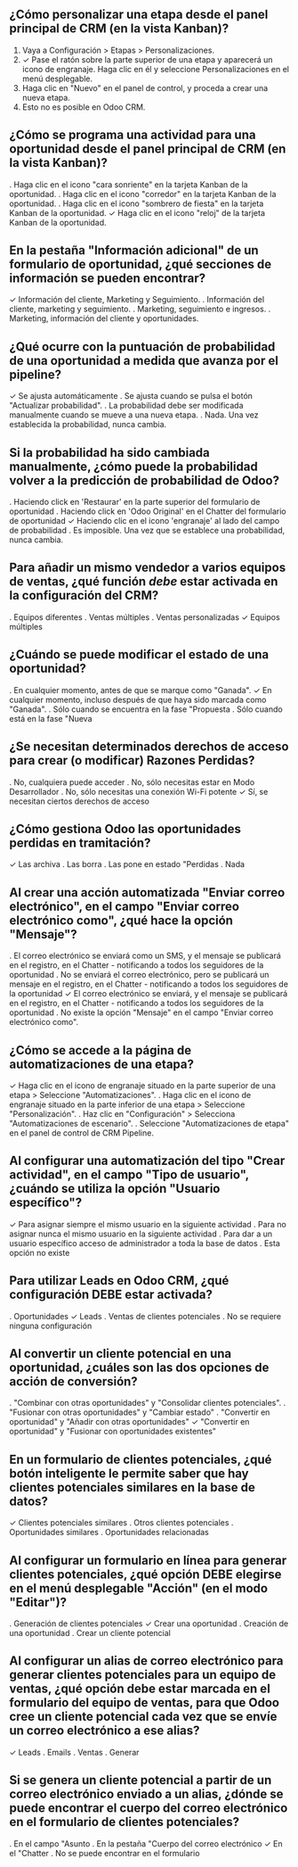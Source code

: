 ## ¿Cómo personalizar una etapa desde el panel principal de CRM (en la vista Kanban)?
1. Vaya a Configuración > Etapas > Personalizaciones. 
2. ✓ Pase el ratón sobre la parte superior de una etapa y aparecerá un icono de engranaje. Haga clic en él y seleccione Personalizaciones en el menú desplegable. 
3. Haga clic en "Nuevo" en el panel de control, y proceda a crear una nueva etapa. 
4. Esto no es posible en Odoo CRM.
## ¿Cómo se programa una actividad para una oportunidad desde el panel principal de CRM (en la vista Kanban)?
. Haga clic en el icono "cara sonriente" en la tarjeta Kanban de la oportunidad.
. Haga clic en el icono "corredor" en la tarjeta Kanban de la oportunidad.
. Haga clic en el icono "sombrero de fiesta" en la tarjeta Kanban de la oportunidad.
✓ Haga clic en el icono "reloj" de la tarjeta Kanban de la oportunidad.
## En la pestaña "Información adicional" de un formulario de oportunidad, ¿qué secciones de información se pueden encontrar?
✓ Información del cliente, Marketing y Seguimiento.
. Información del cliente, marketing y seguimiento.
. Marketing, seguimiento e ingresos.
. Marketing, información del cliente y oportunidades.
## ¿Qué ocurre con la puntuación de probabilidad de una oportunidad a medida que avanza por el pipeline?
✓ Se ajusta automáticamente
. Se ajusta cuando se pulsa el botón "Actualizar probabilidad".
. La probabilidad debe ser modificada manualmente cuando se mueve a una nueva etapa.
. Nada. Una vez establecida la probabilidad, nunca cambia.
## Si la probabilidad ha sido cambiada manualmente, ¿cómo puede la probabilidad volver a la predicción de probabilidad de Odoo?
. Haciendo click en 'Restaurar' en la parte superior del formulario de oportunidad
. Haciendo click en 'Odoo Original' en el Chatter del formulario de oportunidad
✓ Haciendo clic en el icono 'engranaje' al lado del campo de probabilidad
. Es imposible. Una vez que se establece una probabilidad, nunca cambia.
## Para añadir un mismo vendedor a varios equipos de ventas, ¿qué función *debe* estar activada en la configuración del CRM?
. Equipos diferentes
. Ventas múltiples
. Ventas personalizadas
✓ Equipos múltiples
## ¿Cuándo se puede modificar el estado de una oportunidad?
. En cualquier momento, antes de que se marque como "Ganada".
✓ En cualquier momento, incluso después de que haya sido marcada como "Ganada".
. Sólo cuando se encuentra en la fase "Propuesta
. Sólo cuando está en la fase "Nueva
## ¿Se necesitan determinados derechos de acceso para crear (o modificar) Razones Perdidas?
. No, cualquiera puede acceder
. No, sólo necesitas estar en Modo Desarrollador
. No, sólo necesitas una conexión Wi-Fi potente
✓ Sí, se necesitan ciertos derechos de acceso
## ¿Cómo gestiona Odoo las oportunidades perdidas en tramitación?
✓ Las archiva
. Las borra
. Las pone en estado "Perdidas
. Nada
## Al crear una acción automatizada "Enviar correo electrónico", en el campo "Enviar correo electrónico como", ¿qué hace la opción "Mensaje"?
. El correo electrónico se enviará como un SMS, y el mensaje se publicará en el registro, en el Chatter - notificando a todos los seguidores de la oportunidad
. No se enviará el correo electrónico, pero se publicará un mensaje en el registro, en el Chatter - notificando a todos los seguidores de la oportunidad
✓ El correo electrónico se enviará, y el mensaje se publicará en el registro, en el Chatter - notificando a todos los seguidores de la oportunidad
. No existe la opción "Mensaje" en el campo "Enviar correo electrónico como".
##  ¿Cómo se accede a la página de automatizaciones de una etapa?
✓ Haga clic en el icono de engranaje situado en la parte superior de una etapa > Seleccione "Automatizaciones".
. Haga clic en el icono de engranaje situado en la parte inferior de una etapa > Seleccione "Personalización".
. Haz clic en "Configuración" > Selecciona "Automatizaciones de escenario".
. Seleccione "Automatizaciones de etapa" en el panel de control de CRM Pipeline.
## Al configurar una automatización del tipo "Crear actividad", en el campo "Tipo de usuario", ¿cuándo se utiliza la opción "Usuario específico"?
✓ Para asignar siempre el mismo usuario en la siguiente actividad
. Para no asignar nunca el mismo usuario en la siguiente actividad
. Para dar a un usuario específico acceso de administrador a toda la base de datos
. Esta opción no existe
## Para utilizar Leads en Odoo CRM, ¿qué configuración DEBE estar activada?
. Oportunidades
✓ Leads
. Ventas de clientes potenciales
. No se requiere ninguna configuración
## Al convertir un cliente potencial en una oportunidad, ¿cuáles son las dos opciones de acción de conversión?
. "Combinar con otras oportunidades" y "Consolidar clientes potenciales".
. "Fusionar con otras oportunidades" y "Cambiar estado"
. "Convertir en oportunidad" y "Añadir con otras oportunidades"
✓ "Convertir en oportunidad" y "Fusionar con oportunidades existentes"
## En un formulario de clientes potenciales, ¿qué botón inteligente le permite saber que hay clientes potenciales similares en la base de datos?
✓ Clientes potenciales similares
. Otros clientes potenciales
. Oportunidades similares
. Oportunidades relacionadas
## Al configurar un formulario en línea para generar clientes potenciales, ¿qué opción DEBE elegirse en el menú desplegable "Acción" (en el modo "Editar")?
. Generación de clientes potenciales
✓ Crear una oportunidad
. Creación de una oportunidad
. Crear un cliente potencial
## Al configurar un alias de correo electrónico para generar clientes potenciales para un equipo de ventas, ¿qué opción debe estar marcada en el formulario del equipo de ventas, para que Odoo cree un cliente potencial cada vez que se envíe un correo electrónico a ese alias?
✓ Leads
. Emails
. Ventas
. Generar
## Si se genera un cliente potencial a partir de un correo electrónico enviado a un alias, ¿dónde se puede encontrar el cuerpo del correo electrónico en el formulario de clientes potenciales?
. En el campo "Asunto
. En la pestaña "Cuerpo del correo electrónico
✓ En el "Chatter
. No se puede encontrar en el formulario
